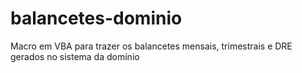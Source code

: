 # balancetes-dominio
Macro em VBA para trazer os balancetes mensais, trimestrais e DRE gerados no sistema da domínio
